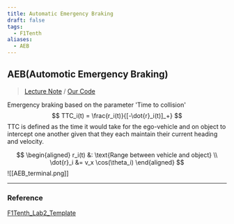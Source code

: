 ```yaml
---
title: Automatic Emergency Braking
draft: false
tags:
  - F1Tenth
aliases:
  - AEB
---
```

## AEB(Automotic Emergency Braking)
> [Lecture Note](https://docs.google.com/presentation/d/1HQSLPLE-fZ3EN-9PyqMd7-ti7JSLKL7qlrouGFEprU0/edit#slide=id.g10a2bc3b756_0_295) / [Our Code](https://github.com/thejourneyofbabo/f1sim_ws/tree/master/src/lecture_ws/f1tenth_lab2_aeb)

Emergency braking based on the parameter 'Time to collision'
$$
TTC_i(t) = \frac{r_i(t)}{[-\dot{r}_i(t)]_+}
$$
TTC is defined as the time it would take for the ego-vehicle and on object to intercept one another given that they each maintain their current heading and velocity.

$$
\begin{aligned}
r_i(t) &: \text{Range between vehicle and object} \\
\dot{r}_i &= v_x \cos(\theta_i)
\end{aligned}
$$
![[AEB_terminal.png]]


---
### Reference
[F1Tenth_Lab2_Template](https://github.com/f1tenth/f1tenth_lab2_template)
